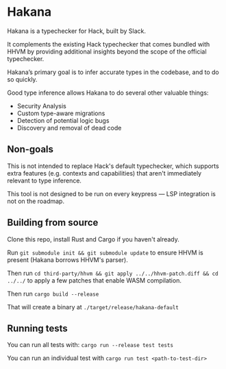 # Hakana

Hakana is a typechecker for Hack, built by Slack.

It complements the existing Hack typechecker that comes bundled with HHVM by providing additional insights beyond the scope of the official typechecker.

Hakana’s primary goal is to infer accurate types in the codebase, and to do so quickly.

Good type inference allows Hakana to do several other valuable things:

 - Security Analysis
 - Custom type-aware migrations
 - Detection of potential logic bugs
 - Discovery and removal of dead code

## Non-goals

This is not intended to replace Hack's default typechecker, which supports extra features (e.g. contexts and capabilities) that aren't immediately relevant to type inference.

This tool is not designed to be run on every keypress — LSP integration is not on the roadmap.

## Building from source

Clone this repo, install Rust and Cargo if you haven't already.

Run `git submodule init && git submodule update` to ensure HHVM is present (Hakana borrows HHVM's parser).

Then run `cd third-party/hhvm && git apply ../../hhvm-patch.diff && cd ../../` to apply a few patches that enable WASM compilation.

Then run `cargo build --release`

That will create a binary at `./target/release/hakana-default`

## Running tests

You can run all tests with: `cargo run --release test tests`

You can run an individual test with `cargo run test <path-to-test-dir>`